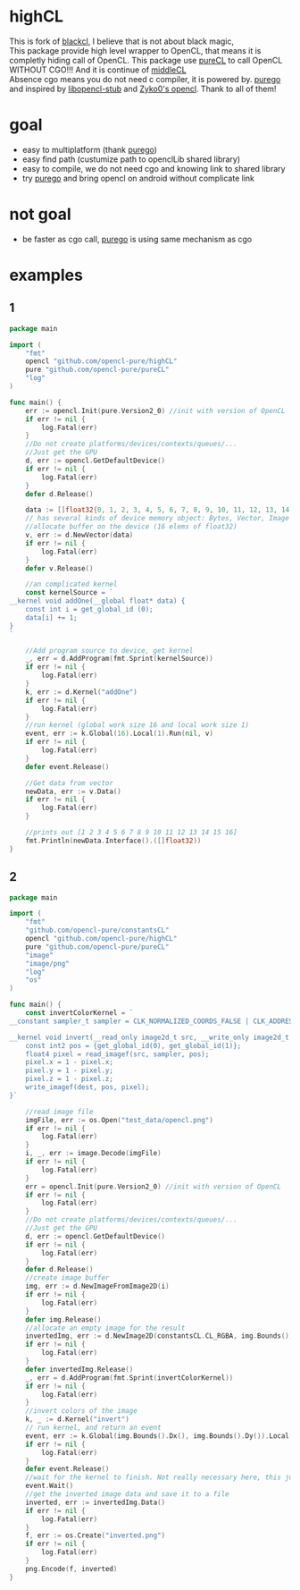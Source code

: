 # highCL
This is fork of [blackcl](https://github.com/Dadido3/blackcl), I believe that is not about black magic, <br>
This package provide high level wrapper to OpenCL,
that means it is completly hiding call of OpenCL. This package use [pureCL](https://github.com/opencl-pure/pureCL) to call OpenCL WITHOUT CGO!!! And it is continue of [middleCL](https://github.com/opencl-pure/middleCL)<br>
Absence cgo means you do not need c compiler, it is powered by. [purego](https://github.com/ebitengine/purego) and inspired by [libopencl-stub](https://github.com/krrishnarraj/libopencl-stub) and [Zyko0's opencl](https://github.com/Zyko0/go-opencl).
Thank to all of them!
# goal
- easy to multiplatform (thank [purego](https://github.com/ebitengine/purego))
- easy find path (custumize path to openclLib shared library)
- easy to compile, we do not need cgo and knowing link to shared library
- try [purego](https://github.com/ebitengine/purego) and bring opencl on android without complicate link
# not goal
- be faster as cgo call, [purego](https://github.com/ebitengine/purego) is using same mechanism as cgo 
# examples
## 1

```go
package main

import (
	"fmt"
	opencl "github.com/opencl-pure/highCL"
	pure "github.com/opencl-pure/pureCL"
	"log"
)

func main() {
	err := opencl.Init(pure.Version2_0) //init with version of OpenCL
	if err != nil {
		log.Fatal(err)
	}
	//Do not create platforms/devices/contexts/queues/...
	//Just get the GPU
	d, err := opencl.GetDefaultDevice()
	if err != nil {
		log.Fatal(err)
	}
	defer d.Release()

	data := []float32{0, 1, 2, 3, 4, 5, 6, 7, 8, 9, 10, 11, 12, 13, 14, 15} // []int64{0, 1, 2, 3, 4, 5, 6, 7, 8, 9, 10, 11, 12, 13, 14, 15}
	// has several kinds of device memory object: Bytes, Vector, Image
	//allocate buffer on the device (16 elems of float32)
	v, err := d.NewVector(data)
	if err != nil {
		log.Fatal(err)
	}
	defer v.Release()

	//an complicated kernel
	const kernelSource = `
__kernel void addOne(__global float* data) {
	const int i = get_global_id (0);
	data[i] += 1;
}
`

	//Add program source to device, get kernel
	_, err = d.AddProgram(fmt.Sprint(kernelSource))
	if err != nil {
		log.Fatal(err)
	}
	k, err := d.Kernel("addOne")
	if err != nil {
		log.Fatal(err)
	}
	//run kernel (global work size 16 and local work size 1)
	event, err := k.Global(16).Local(1).Run(nil, v)
	if err != nil {
		log.Fatal(err)
	}
	defer event.Release()

	//Get data from vector
	newData, err := v.Data()
	if err != nil {
		log.Fatal(err)
	}

	//prints out [1 2 3 4 5 6 7 8 9 10 11 12 13 14 15 16]
	fmt.Println(newData.Interface().([]float32))
}
```
## 2

```go
package main

import (
	"fmt"
	"github.com/opencl-pure/constantsCL"
	opencl "github.com/opencl-pure/highCL"
	pure "github.com/opencl-pure/pureCL"
	"image"
	"image/png"
	"log"
	"os"
)

func main() {
	const invertColorKernel = `
__constant sampler_t sampler = CLK_NORMALIZED_COORDS_FALSE | CLK_ADDRESS_CLAMP_TO_EDGE | CLK_FILTER_NEAREST;

__kernel void invert(__read_only image2d_t src, __write_only image2d_t dest) {
	const int2 pos = {get_global_id(0), get_global_id(1)};
	float4 pixel = read_imagef(src, sampler, pos);
	pixel.x = 1 - pixel.x;
	pixel.y = 1 - pixel.y;
	pixel.z = 1 - pixel.z;
	write_imagef(dest, pos, pixel);
}`

	//read image file
	imgFile, err := os.Open("test_data/opencl.png")
	if err != nil {
		log.Fatal(err)
	}
	i, _, err := image.Decode(imgFile)
	if err != nil {
		log.Fatal(err)
	}
	err = opencl.Init(pure.Version2_0) //init with version of OpenCL
	if err != nil {
		log.Fatal(err)
	}
	//Do not create platforms/devices/contexts/queues/...
	//Just get the GPU
	d, err := opencl.GetDefaultDevice()
	if err != nil {
		log.Fatal(err)
	}
	defer d.Release()
	//create image buffer
	img, err := d.NewImageFromImage2D(i)
	if err != nil {
		log.Fatal(err)
	}
	defer img.Release()
	//allocate an empty image for the result
	invertedImg, err := d.NewImage2D(constantsCL.CL_RGBA, img.Bounds())
	if err != nil {
		log.Fatal(err)
	}
	defer invertedImg.Release()
	_, err = d.AddProgram(fmt.Sprint(invertColorKernel))
	if err != nil {
		log.Fatal(err)
	}
	//invert colors of the image
	k, _ := d.Kernel("invert")
	// run kernel, and return an event
	event, err := k.Global(img.Bounds().Dx(), img.Bounds().Dy()).Local(1, 1).Run(nil, img, invertedImg)
	if err != nil {
		log.Fatal(err)
	}
	defer event.Release()
	//wait for the kernel to finish. Not really necessary here, this just serves as example
	event.Wait()
	//get the inverted image data and save it to a file
	inverted, err := invertedImg.Data()
	if err != nil {
		log.Fatal(err)
	}
	f, err := os.Create("inverted.png")
	if err != nil {
		log.Fatal(err)
	}
	png.Encode(f, inverted)
}
```
